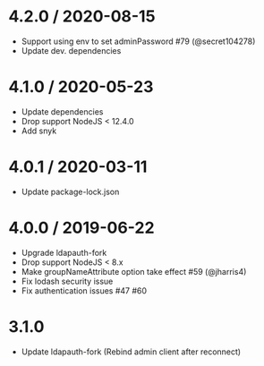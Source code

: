# 4.2.0 / 2020-08-15
- Support using env to set adminPassword #79 (@secret104278)
- Update dev. dependencies

# 4.1.0 / 2020-05-23
- Update dependencies
- Drop support NodeJS < 12.4.0
- Add snyk

# 4.0.1 / 2020-03-11
- Update package-lock.json

# 4.0.0 / 2019-06-22
- Upgrade ldapauth-fork
- Drop support NodeJS < 8.x
- Make groupNameAttribute option take effect #59 (@jharris4)
- Fix lodash security issue
- Fix authentication issues #47 #60

# 3.1.0
- Update ldapauth-fork (Rebind admin client after reconnect)